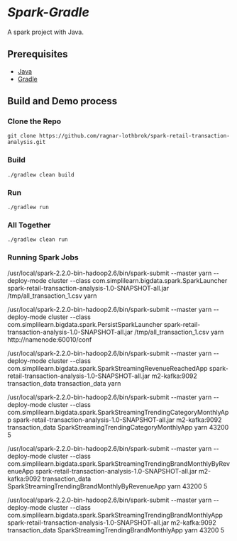 # _Spark-Gradle_
A spark project with Java.

## Prerequisites
- [Java](https://java.com/en/download/)
- [Gradle](https://gradle.org/)

## Build and Demo process

### Clone the Repo
`git clone https://github.com/ragnar-lothbrok/spark-retail-transaction-analysis.git`

### Build
`./gradlew clean build`
### Run
`./gradlew run`
### All Together
`./gradlew clean run`

### Running Spark Jobs

/usr/local/spark-2.2.0-bin-hadoop2.6/bin/spark-submit --master yarn --deploy-mode cluster --class com.simplilearn.bigdata.spark.SparkLauncher spark-retail-transaction-analysis-1.0-SNAPSHOT-all.jar /tmp/all_transaction_1.csv yarn


/usr/local/spark-2.2.0-bin-hadoop2.6/bin/spark-submit --master yarn --deploy-mode cluster --class com.simplilearn.bigdata.spark.PersistSparkLauncher spark-retail-transaction-analysis-1.0-SNAPSHOT-all.jar /tmp/all_transaction_1.csv yarn http://namenode:60010/conf

/usr/local/spark-2.2.0-bin-hadoop2.6/bin/spark-submit --master yarn --deploy-mode cluster --class com.simplilearn.bigdata.spark.SparkStreamingRevenueReachedApp spark-retail-transaction-analysis-1.0-SNAPSHOT-all.jar m2-kafka:9092  transaction_data transaction_data yarn



/usr/local/spark-2.2.0-bin-hadoop2.6/bin/spark-submit --master yarn --deploy-mode cluster --class com.simplilearn.bigdata.spark.SparkStreamingTrendingCategoryMonthlyApp spark-retail-transaction-analysis-1.0-SNAPSHOT-all.jar m2-kafka:9092  transaction_data SparkStreamingTrendingCategoryMonthlyApp yarn 43200 5


/usr/local/spark-2.2.0-bin-hadoop2.6/bin/spark-submit --master yarn --deploy-mode cluster --class com.simplilearn.bigdata.spark.SparkStreamingTrendingBrandMonthlyByRevenueApp spark-retail-transaction-analysis-1.0-SNAPSHOT-all.jar m2-kafka:9092  transaction_data SparkStreamingTrendingBrandMonthlyByRevenueApp yarn 43200 5


/usr/local/spark-2.2.0-bin-hadoop2.6/bin/spark-submit --master yarn --deploy-mode cluster --class com.simplilearn.bigdata.spark.SparkStreamingTrendingBrandMonthlyApp spark-retail-transaction-analysis-1.0-SNAPSHOT-all.jar m2-kafka:9092  transaction_data SparkStreamingTrendingBrandMonthlyApp yarn 43200 5
